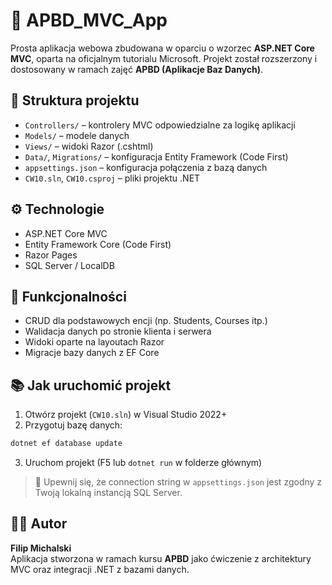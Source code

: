 # 📄 APBD_MVC_App

Prosta aplikacja webowa zbudowana w oparciu o wzorzec **ASP.NET Core MVC**, oparta na oficjalnym tutorialu Microsoft. Projekt został rozszerzony i dostosowany w ramach zajęć **APBD (Aplikacje Baz Danych)**.

## 📂 Struktura projektu

- `Controllers/` – kontrolery MVC odpowiedzialne za logikę aplikacji
- `Models/` – modele danych
- `Views/` – widoki Razor (.cshtml)
- `Data/`, `Migrations/` – konfiguracja Entity Framework (Code First)
- `appsettings.json` – konfiguracja połączenia z bazą danych
- `CW10.sln`, `CW10.csproj` – pliki projektu .NET

## ⚙️ Technologie

- ASP.NET Core MVC
- Entity Framework Core (Code First)
- Razor Pages
- SQL Server / LocalDB

## 🚀 Funkcjonalności

- CRUD dla podstawowych encji (np. Students, Courses itp.)
- Walidacja danych po stronie klienta i serwera
- Widoki oparte na layoutach Razor
- Migracje bazy danych z EF Core

## 📚 Jak uruchomić projekt

1. Otwórz projekt (`CW10.sln`) w Visual Studio 2022+
2. Przygotuj bazę danych:
```bash
dotnet ef database update
```
3. Uruchom projekt (F5 lub `dotnet run` w folderze głównym)

> 🔎 Upewnij się, że connection string w `appsettings.json` jest zgodny z Twoją lokalną instancją SQL Server.

## 👨‍💼 Autor
**Filip Michalski**  
Aplikacja stworzona w ramach kursu **APBD** jako ćwiczenie z architektury MVC oraz integracji .NET z bazami danych.
